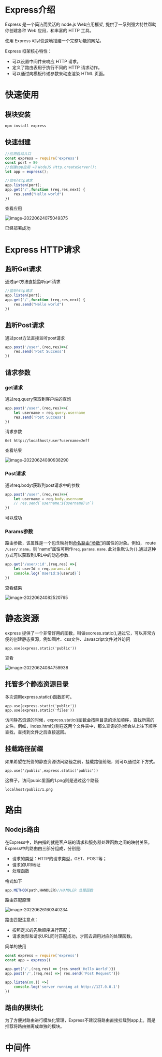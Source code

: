 # Express介绍

Express 是一个简洁而灵活的 node.js Web应用框架, 提供了一系列强大特性帮助你创建各种 Web 应用，和丰富的 HTTP 工具。

使用 Express 可以快速地搭建一个完整功能的网站。

Express 框架核心特性：

- 可以设置中间件来响应 HTTP 请求。
- 定义了路由表用于执行不同的 HTTP 请求动作。
- 可以通过向模板传递参数来动态渲染 HTML 页面。

# 快速使用

## 模块安装

```bash
npm install express
```

## 快速创建

```javascript
//应用启动入口
const express = require('express')
const port = 80
//创建app应用 =》NodeJS Http.createServer();
let app = express();

//监听http请求
app.listen(port);
app.get('/',function (req,res,next) {
    res.send("Hello world")
})
```

查看应用

![image-20220624075049375](img/image-20220624075049375.png)

已经部署成功



# Express HTTP请求

## 监听Get请求

通过get方法直接监听get请求

```javascript
//监听http请求
app.listen(port);
app.get('/',function (req,res,next) {
    res.send("Hello world")
})
```

## 监听Post请求

通过post方法直接监听post请求

```javascript
app.post('/user',(req,res)=>{
    res.send('Post Success')
})
```

## 请求参数

### get请求

通过req.query获取到客户端的查询

```javascript
app.post('/user',(req,res)=>{
	let username = req.query.username
    res.send('Post Success')
})
```

请求参数

```
Get http://localhost/user?username=Jeff
```

查看结果

![image-20220624080938290](img/image-20220624080938290.png)

### Post请求

通过req.bodyt获取到post请求中的参数

```javascript
app.post('/user',(req,res)=>{
	let username = req.body.username
    // res.send(`username:${username}\n`)
})
```

可以成功

### Params参数

路由参数，该属性是一个包含映射到[命名路由“参数”](https://expressjs.com/en/guide/routing.html#route-parameters)的属性的对象。例如， route `/user/:name`，则“name”属性可用作`req.params.name`. 此对象默认为`{}`.通过这种方式可以获取到URL中的动态参数.

```javascript
app.get('/user/:id',(req,res) =>{
	let userId = req.params.id
	console.log(`UserId:${userId}`)
})
```

查看结果

![image-20220624082520765](img/image-20220624082520765.png)



# 静态资源

express 提供了一个非常好用的函数，叫做exoress.static(),通过它，可以非常方便的创建静态资源，例如图片、css文件、Javascript文件对外访问

```
app.use(express.static('public'))
```

查看

<span>![image-20220624084759938](img/image-20220624084759938.png)</span>



## 托管多个静态资源目录

多次调用express.static()函数即可。

```
app.use(express.static('public'))
app.use(express.static('files'))
```

访问静态资源的时候，express.static()函数会按照目录的添加顺序，查找所需的文件。例如，index.html分别在这两个文件夹中，那么查询的时候会从上往下顺序查找，查找到文件之后直接返回。

## 挂载路径前缀

如果希望在托管的静态资源访问路径之前，挂载路径前缀，则可以通过如下方式。

```
app.use('/public',express.static('public'))
```

这样子，访问pubic里面的1.png则是通过这个路径

```
localhost/public/1.png
```

# 路由

## Nodejs路由

在Express中，路由指的就是客户端的请求和服务器处理函数之间的映射关系。Express中的路由由三部分组成，分别是:

- 请求的类型：HTTP的请求类型，GET、POST等；
- 请求的URI地址
- 处理函数

格式如下

```javascript
app.METHOD(path,HANDLER)//HANDLER 处理函数
```

路由匹配原理

![image-20220626160340234](img/image-20220626160340234.png)

路由匹配注意点：

- 按照定义的先后顺序进行匹配；
- 请求类型和请求URL同时匹配成功，才回去调用对应的处理函数。

简单的使用

````javascript
const express = require('express')
const app = express()

app.get('/',(req,res) => {res.sned('Hello World')})
app.post('/',(req,res) =>{ res.send('Post Request')})

app.listen(80,() =>{
	console.log('server running at http://127.0.0.1')
})
````



## 路由的模块化

为了方便对路由进行模块化管理，Express不建议将路由直接挂载到app上，而是推荐将路由抽离成单独的模块。

# 中间件

